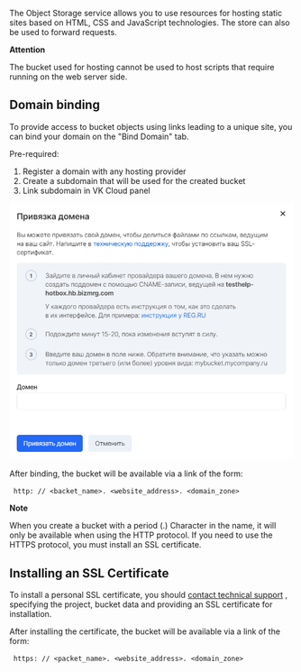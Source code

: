 The Object Storage service allows you to use resources for hosting static sites based on HTML, CSS and JavaScript technologies. The store can also be used to forward requests.

**Attention**

The bucket used for hosting cannot be used to host scripts that require running on the web server side.

## Domain binding

To provide access to bucket objects using links leading to a unique site, you can bind your domain on the "Bind Domain" tab.

Pre-required:

1.  Register a domain with any hosting provider
2.  Create a subdomain that will be used for the created bucket
3.  Link subdomain in VK Cloud panel

![](./assets/1598053021804-1598053021804.png)

After binding, the bucket will be available via a link of the form:

```
 http: // <backet_name>. <website_address>. <domain_zone>
```

**Note**

When you create a bucket with a period (.) Character in the name, it will only be available when using the HTTP protocol. If you need to use the HTTPS protocol, you must install an SSL certificate.

## Installing an SSL Certificate

To install a personal SSL certificate, you should [contact technical support](/en/contacts) , specifying the project, bucket data and providing an SSL certificate for installation.

After installing the certificate, the bucket will be available via a link of the form:

```
 https: // <packet_name>. <website_address>. <domain_zone>
```
